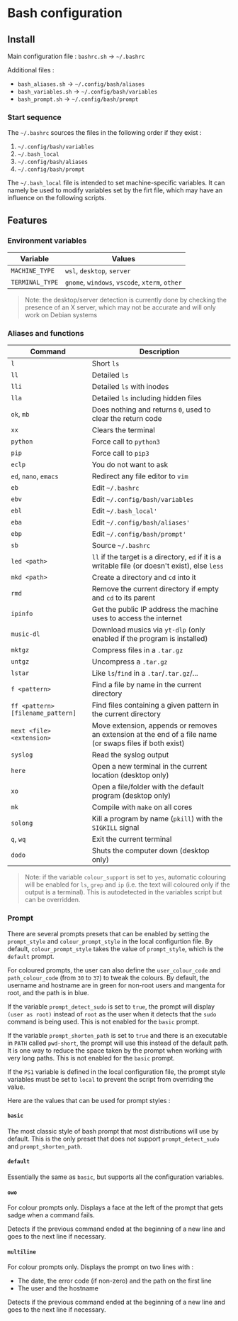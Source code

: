 
# Bash configuration

## Install

Main configuration file : `bashrc.sh` -> `~/.bashrc`

Additional files :

- `bash_aliases.sh` -> `~/.config/bash/aliases`
- `bash_variables.sh` -> `~/.config/bash/variables`
- `bash_prompt.sh` -> `~/.config/bash/prompt`

### Start sequence

The `~/.bashrc` sources the files in the following order if they exist :

1. `~/.config/bash/variables`
2. `~/.bash_local`
3. `~/.config/bash/aliases`
4. `~/.config/bash/prompt`

The `~/.bash_local` file is intended to set machine-specific variables. It can namely be used to modify variables set by the firt file, which may have an influence on the following scripts.

## Features

### Environment variables

| Variable        | Values                                         |
|-----------------|------------------------------------------------|
| `MACHINE_TYPE`  | `wsl`, `desktop`, `server`                     |
| `TERMINAL_TYPE` | `gnome`, `windows`, `vscode`, `xterm`, `other` | 

> Note: the desktop/server detection is currently done by checking the presence of an X server, which may not be accurate and will only work on Debian systems

### Aliases and functions

| Command                           | Description                                                                              |
|-----------------------------------|------------------------------------------------------------------------------------------|
| `l`                               | Short `ls`                                                                               |
| `ll`                              | Detailed `ls`                                                                            |
| `lli`                             | Detailed `ls` with inodes                                                                |
| `lla`                             | Detailed `ls` including hidden files                                                     |
| `ok`, `mb`                        | Does nothing and returns `0`, used to clear the return code                              |
| `xx`                              | Clears the terminal                                                                      |
| `python`                          | Force call to `python3`                                                                  |
| `pip`                             | Force call to `pip3`                                                                     |
| `eclp`                            | You do not want to ask                                                                   |
| `ed`, `nano`, `emacs`             | Redirect any file editor to `vim`                                                        |
| `eb`                              | Edit `~/.bashrc`                                                                         |
| `ebv`                             | Edit `~/.config/bash/variables`                                                          |
| `ebl`                             | Edit `~/.bash_local'`                                                                    |
| `eba`                             | Edit `~/.config/bash/aliases'`                                                           |
| `ebp`                             | Edit `~/.config/bash/prompt'`                                                            |
| `sb`                              | Source `~/.bashrc`                                                                       |
| `led <path>`                      | `ll` if the target is a directory, `ed` if it is a writable file (or doesn't exist), else `less` |
| `mkd <path>`                      | Create a directory and `cd` into it                                            |
| `rmd`                             | Remove the current directory if empty and `cd` to its parent                   |
| `ipinfo`                          | Get the public IP address the machine uses to access the internet              |
| `music-dl`                        | Download musics via `yt-dlp` (only enabled if the program is installed)        |
| `mktgz`                           | Compress files in a `.tar.gz`                                                  |
| `untgz`                           | Uncompress a `.tar.gz`                                                         |
| `lstar`                           | Like `ls`/`find` in a `.tar`/`.tar.gz`/...                                     |
| `f <pattern>`                     | Find a file by name in the current directory                                   |
| `ff <pattern> [filename_pattern]` | Find files containing a given pattern in the current directory                 |
| `mext <file> <extension>`         | Move extension, appends or removes an extension at the end of a file name (or swaps files if both exist) |
| `syslog`                          | Read the syslog output                                                         |
| `here`                            | Open a new terminal in the current location (desktop only)                     |
| `xo`                              | Open a file/folder with the default program (desktop only)                     |
| `mk`                              | Compile with `make` on all cores                                               |
| `solong`                          | Kill a program by name (`pkill`) with the `SIGKILL` signal                     |
| `q`, `wq`                         | Exit the current terminal                                                      |
| `dodo`                            | Shuts the computer down (desktop only)                                         |

> Note: if the variable `colour_support` is set to `yes`, automatic colouring will be enabled for `ls`, `grep` and `ip` (i.e. the text will coloured only if the output is a terminal). This is autodetected in the variables script but can be overridden.

### Prompt

There are several prompts presets that can be enabled by setting the `prompt_style` and `colour_prompt_style` in the local configurtion file. By default, `colour_prompt_style` takes the value of `prompt_style`, which is the `default` prompt.

For coloured prompts, the user can also define the `user_colour_code` and `path_colour_code` (from `30` to `37`) to tweak the colours. By default, the username and hostname are in green for non-root users and mangenta for root, and the path is in blue.

If the variable `prompt_detect_sudo` is set to `true`, the prompt will display `(user as root)` instead of `root` as the user when it detects that the `sudo` command is being used. This is not enabled for the `basic` prompt.

If the variable `prompt_shorten_path` is set to `true` and there is an executable in `PATH` called `pwd-short`, the prompt will use this instead of the default path. It is one way to reduce the space taken by the prompt when working with very long paths. This is not enabled for the `basic` prompt.

If the `PS1` variable is defined in the local configuration file, the prompt style variables must be set to `local` to prevent the script from overriding the value.

Here are the values that can be used for prompt styles :

#### `basic`

The most classic style of bash prompt that most distributions will use by default. This is the only preset that does not support `prompt_detect_sudo` and `prompt_shorten_path`.

#### `default`

Essentially the same as `basic`, but supports all the configuration variables.

#### `owo`

For colour prompts only. Displays a face at the left of the prompt that gets sadge when a command fails.

Detects if the previous command ended at the beginning of a new line and goes to the next line if necessary.

#### `multiline`

For colour prompts only. Displays the prompt on two lines with :

- The date, the error code (if non-zero) and the path on the first line
- The user and the hostname

Detects if the previous command ended at the beginning of a new line and goes to the next line if necessary.
